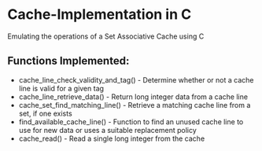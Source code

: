 # Cache-Implementation in C

Emulating the operations of a Set Associative Cache using C

## Functions Implemented:

- cache_line_check_validity_and_tag() - Determine whether or not a cache line is valid for a given tag
- cache_line_retrieve_data() - Return long integer data from a cache line
- cache_set_find_matching_line() - Retrieve a matching cache line from a set, if one exists
- find_available_cache_line() - Function to find an unused cache line to use for new data or uses a suitable replacement policy
- cache_read() - Read a single long integer from the cache
